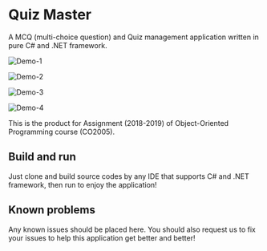 # Quiz Master

A MCQ (multi-choice question) and Quiz management application written in pure C# and .NET framework.

![Demo-1](https://github.com/vuong-cuong-phoenix/Quiz-Master/blob/master/images/demo-1.png)

![Demo-2](https://github.com/vuong-cuong-phoenix/Quiz-Master/blob/master/images/demo-2.png)

![Demo-3](https://github.com/vuong-cuong-phoenix/Quiz-Master/blob/master/images/demo-3.png)

![Demo-4](https://github.com/vuong-cuong-phoenix/Quiz-Master/blob/master/images/demo-4.png)

This is the product for Assignment (2018-2019) of Object-Oriented Programming course (CO2005).

## Build and run

Just clone and build source codes by any IDE that supports C# and .NET framework, then run to enjoy the application!

## Known problems

Any known issues should be placed here. You should also request us to fix your issues to help this application get better and better!
